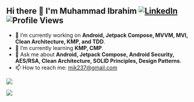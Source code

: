 ## Hi there 👋 I'm Muhammad Ibrahim   [![LinkedIn](https://img.shields.io/badge/LinkedIn-0077B5?style=flat&logo=linkedin&logoColor=white)](https://www.linkedin.com/in/mik237/)     ![Profile Views](https://komarev.com/ghpvc/?username=your-username)

- 🔭 I’m currently working on **Android, Jetpack Compose, MVVM, MVI, Clean Architecture, KMP, and TDD**.
- 🌱 I’m currently learning **KMP, CMP**.
- 💬 Ask me about **Android, Jetpack Compose, Android Security, AES/RSA, Clean Architecture, SOLID Principles, Design Patterns**.
- 📫 How to reach me: mik237@gmail.com


<p >
  <img src="https://github-readme-stats.vercel.app/api?username=mik237&count_private=true&show_icons=true" />
</p>

<p >
  <img src="https://github-readme-streak-stats.herokuapp.com/?user=mik237&" />
</p>



<!--
 ![Top Langs](https://github-readme-stats.vercel.app/api/top-langs/?username=mik237&hide=javascript,css,scss,html)

![GitHub Stats](https://github-readme-stats.vercel.app/api?username=mik237&show_icons=true&theme=radical)
 [![GitHub Streak](https://github-readme-streak-stats.herokuapp.com/?user=mik237)](https://git.io/streak-stats)

 ![Followers](https://img.shields.io/github/followers/mik237?style=social)

![GitHub Activity Graph](https://activity-graph.herokuapp.com/graph?username=mik237&theme=dracula)

<img src="./android_world.webp" alt="Android Development" width="400"/>
-->
